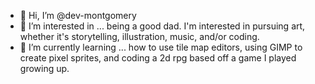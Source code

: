 - 👋 Hi, I’m @dev-montgomery
- 👀 I’m interested in ... being a good dad. I'm interested in pursuing art, whether it's storytelling, illustration, music, and/or coding.
- 🌱 I’m currently learning ... how to use tile map editors, using GIMP to create pixel sprites, and coding a 2d rpg based off a game I played growing up.

<!---
dev-montgomery/dev-montgomery is a ✨ special ✨ repository because its `README.md` (this file) appears on your GitHub profile.
You can click the Preview link to take a look at your changes.
--->
